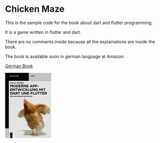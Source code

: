 # Chicken Maze

This is the sample code for the book about dart and flutter programming.

It is a game written in flutter and dart.

There are no comments inside because all the explainations are inside the book.

The book is available soon in german language at Amazon:

[German Book](https://www.amazon.de/dp/3110690640/ref=cm_sw_em_r_mt_dp_U_TF4xEbN4AZSA7)

![Book](book.jpg)
